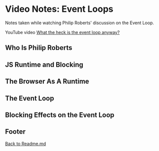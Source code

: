 # Video Notes: Event Loops

Notes taken while watching Philip Roberts' discussion on the Event Loop.  

YouTube video [What the heck is the event loop anyway?](https://www.youtube.com/watch?v=8aGhZQkoFbQ&ab_channel=JSConf)  

## Who Is Philip Roberts

## JS Runtime and Blocking

## The Browser As A Runtime

## The Event Loop

## Blocking Effects on the Event Loop

## Footer

[Back to Readme.md](../README.md)  
